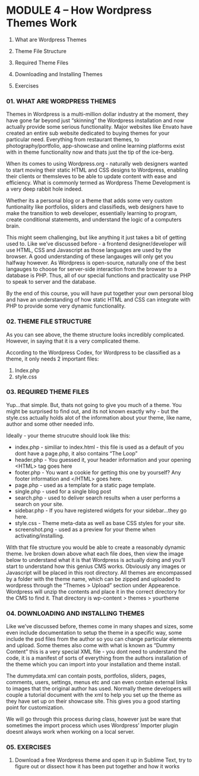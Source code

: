 # MODULE 4 – How Wordpress Themes Work

01. What are Wordpress Themes

02. Theme File Structure

03. Required Theme Files

04. Downloading and Installing Themes

05. Exercises

### 01. WHAT ARE WORDPRESS THEMES

Themes in Wordpress is a multi-million dollar industry at the moment, they have gone far beyond just “skinning” the Wordpress installation and now actually provide some serious functionality. Major websites like Envato have created an entire sub website dedicated to buying themes for your particular need. Everything from restaurant themes, to photography/portfolio, app-showcase and online learning platforms exist with in theme functionality now and thats just the tip of the ice-berg.

When its comes to using Wordpress.org - naturally web designers wanted to start moving their static HTML and CSS designs to Wordpress, enabling their clients or themsleves to be able to update content with ease and efficiency. What is commonly termed as Wordpress Theme Development is a very deep rabbit hole indeed.

Whether its a personal blog or a theme that adds some very custom funtionality like portfolios, sliders and classifieds, web designers have to make the transition to web developer, essentially learning to program, create conditional statements, and understand the logic of a computers brain.

This might seem challenging, but like anything it just takes a bit of getting used to. Like we’ve discussed before - a frontend designer/developer will use HTML, CSS and Javascript as those languages are used by the browser. A good understanding of these langauges will only get you halfway however. As Wordpress is open-source, naturally one of the best langauges to choose for server-side interaction from the browser to a database is PHP. Thus, all of our special functions and practicality use PHP to speak to server and the database.

By the end of this course, you will have put together your own personal blog and have an understanding of how static HTML and CSS can integrate with PHP to provide some very dynamic functionality.

### 02. THEME FILE STRUCTURE

As you can see above, the theme structure looks incredibly complicated. However, in saying that it is a very complicated theme.

According to the Wordpress Codex, for Wordpress to be classified as a theme, it only needs 2 important files:

1. Index.php 
2. style.css

### 03. REQUIRED THEME FILES

Yup...that simple. But, thats not going to give you much of a theme. You might be surprised to find out, and its not known exactly why - but the style.css actually holds alot of the information about your theme, like name, author and some other needed info.

Ideally - your theme strucutre should look like this:

* index.php - similiar to index.html - this file is used as a default of you dont have a page.php, it also contains “The Loop”
* header.php - You guessed it, your header information and your opening &lt;HTML&gt; tag goes here
* footer.php - You want a cookie for getting this one by yourself? Any footer information and &lt;/HTML&gt; goes here. 
* page.php - used as a template for a static page template.
* single.php - used for a single blog post
* search.php - used to deliver search results when a user performs a search on your site.
* sidebar.php - If you have registered widgets for your sidebar...they go here.
* style.css - Theme meta-data as well as base CSS styles for your site.
* screenshot.png - used as a preview for your theme when activating/installing.

With that file structure you would be able to create a reasonably dynamic theme. Ive broken down above what each file does, then view the image below to understand what it is that Wordpress is actually doing and you’ll start to understand how this genius CMS works. Obviously any images or Javascript will be placed in this root directory. All themes are encompassed by a folder with the theme name, which can be zipped and uploaded to wordpress through the “Themes &gt; Upload” section under Appearence. Wordpress will unzip the contents and place it in the correct directory for the CMS to find it. That directory is wp-content &gt; themes &gt; yourtheme

### 04. DOWNLOADING AND INSTALLING THEMES

Like we’ve discussed before, themes come in many shapes and sizes, some even include documentation to setup the theme in a specific way, some include the psd files from the author so you can change particular elements and upload. Some themes also come with what is known as “Dummy Content” this is a very special XML file - you dont need to understand the code, it is a manifest of sorts of everything from the authors installation of the theme which you can import into your installation and theme install.

The dummydata.xml can contain posts, portfolios, sliders, pages, comments, users, settings, menus etc and can even contain external links to images that the original author has used. Normally theme developers will couple a tutorial document with the xml to help you set up the theme as they have set up on their showcase site. This gives you a good starting point for customization.

We will go through this process during class, however just be ware that sometimes the import process which uses Wordpress’ Importer plugin doesnt always work when working on a local server.

### 05. EXERCISES

1. Download a free Wordpress theme and open it up in Sublime Text, try to figure out or dissect how it has been put together and how it works

